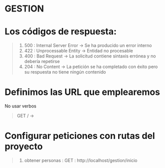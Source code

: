 # GESTION
 
# Los códigos de respuesta:

> 1. 500 : Internal Server Error → Se ha producido un error interno
> 2. 422 : Unprocessable Entity → Entidad no procesable
> 3. 400 : Bad Request → La solicitud contiene sintaxis errónea y no debería repetirse
> 4. 204 : No Content → La petición se ha completado con éxito pero su respuesta no tiene ningún contenido

# Definimos las URL que emplearemos
No usar verbos

> GET / → 

# Configurar peticiones con rutas del proyecto

> 1. obtener personas : GET : http://localhost/gestion/inicio
